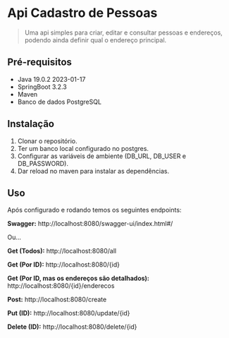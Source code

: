 # Api Cadastro de Pessoas
> Uma api simples para criar, editar e consultar pessoas e endereços, 
> podendo ainda definir qual o endereço principal.

## Pré-requisitos
- Java 19.0.2 2023-01-17
- SpringBoot 3.2.3
- Maven
- Banco de dados PostgreSQL

## Instalação
1. Clonar o repositório.
2. Ter um banco local configurado no postgres.
3. Configurar as variáveis de ambiente (DB_URL, DB_USER e DB_PASSWORD).
4. Dar reload no maven para instalar as dependências.

## Uso
Após configurado e rodando temos os seguintes endpoints:

**Swagger:** http://localhost:8080/swagger-ui/index.html#/

Ou...

**Get (Todos):** http://localhost:8080/all

**Get (Por ID):** http://localhost:8080/{id}

**Get (Por ID, mas os endereços são detalhados):** http://localhost:8080/{id}/enderecos

**Post:** http://localhost:8080/create

**Put (ID):** http://localhost:8080/update/{id}

**Delete (ID):** http://localhost:8080/delete/{id}